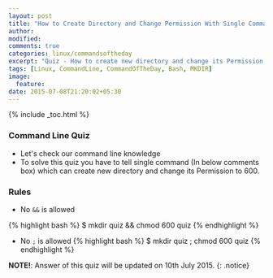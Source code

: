 ```yaml
---
layout: post
title: "How to Create Directory and Change Permission With Single Command"
author:
modified:
comments: true
categories: linux/commandsoftheday
excerpt: "Quiz - How to create new directory and change its Permission with single command"
tags: [Linux, CommandLine, CommandOfTheDay, Bash, MKDIR]
image:
  feature:
date: 2015-07-08T21:20:02+05:30
---
```


{% include _toc.html %}

### Command Line Quiz

* Let's check our command line knowledge
* To solve this quiz you have to tell single command (In below comments box) which can create new directory and change its Permission to 600.

### Rules

* No `&&` is allowed

{% highlight bash %}
$ mkdir quiz && chmod 600 quiz
{% endhighlight %}

* No `;`  is allowed
{% highlight bash %}
$ mkdir quiz ; chmod 600 quiz
{% endhighlight %}

**NOTE!**: Answer of this quiz will be updated on 10th July 2015.
{: .notice}
